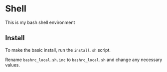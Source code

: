 # Shell

This is my bash shell environment

## Install

To make the basic install, run the `install.sh` script.

Rename `bashrc_local.sh.inc` to `bashrc_local.sh` and change any necessary values.
